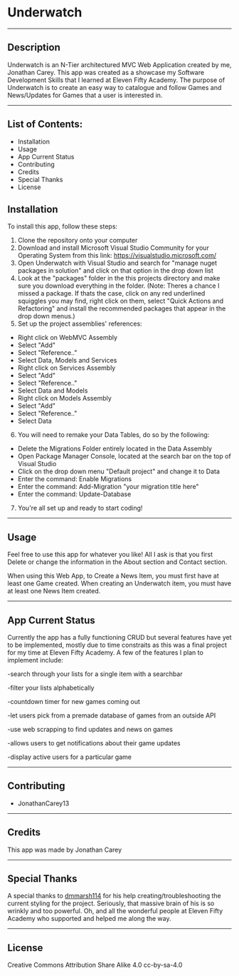 # **Underwatch**

---

## Description
Underwatch is an N-Tier architectured MVC Web Application created by me, Jonathan Carey. This app was created as a showcase my Software Development Skills that I learned at Eleven Fifty Academy.
The purpose of Underwatch is to create an easy way to catalogue and follow Games and News/Updates for Games that a user is interested in.

---

## List of Contents:
- Installation
- Usage
- App Current Status
- Contributing
- Credits
- Special Thanks
- License


## Installation

To install this app, follow these steps:

1. Clone the repository onto your computer
2. Download and install Microsoft Visual Studio Community for your Operating System from this link: https://visualstudio.microsoft.com/
3. Open Underwatch with Visual Studio and search for "manage nuget packages in solution" and click on that option in the drop down list
4. Look at the "packages" folder in the this projects directory and make sure you download everything in the folder.
(Note: Theres a chance I missed a package. If thats the case, click on any red underlined squiggles you may find, right click on  them, select "Quick Actions and Refactoring" and install the recommended packages that appear in the drop down menus.)
5. Set up the project assemblies' references:
- Right click on WebMVC Assembly 
- Select "Add"
- Select "Reference.."
- Select Data, Models and Services
- Right click on Services Assembly
- Select "Add"
- Select "Reference.."
- Select Data and Models
- Right click on Models Assembly
- Select "Add"
- Select "Reference.."
- Select Data
6. You will need to remake your Data Tables, do so by the following:
- Delete the Migrations Folder entirely located in the Data Assembly
- Open Package Manager Console, located at the search bar on the top of Visual Studio
- Click on the drop down menu "Default project" and change it to Data
- Enter the command: Enable Migrations
- Enter the command: Add-Migration "your migration title here"
- Enter the command: Update-Database
7. You're all set up and ready to start coding!

---

## Usage
Feel free to use this app for whatever you like! All I ask is that you first Delete or change the information in the About section and Contact section.

When using this Web App, to Create a News Item, you must first have at least one Game created. When creating an Underwatch item, you must have at least one News Item created.

---

## App Current Status
Currently the app has a fully functioning CRUD but several features have yet to be implemented, mostly due to time constraits as this was a final project for my time at Eleven Fifty Academy.
A few of the features I plan to implement include:

-search through your lists for a single item with a searchbar

-filter your lists alphabetically

-countdown timer for new games coming out

-let users pick from a premade database of games from an outside API

-use web scrapping to find updates and news on games

-allows users to get notifications about their game updates

-display active users for a particular game

---

## Contributing
- JonathanCarey13

---

## Credits
This app was made by Jonathan Carey

--- 

## Special Thanks
A special thanks to [dmmarsh114](https://github.com/dmmarsh114) for his help creating/troubleshooting the current styling for the project. Seriously, that massive brain of his is so wrinkly and too powerful.
Oh, and all the wonderful people at Eleven Fifty Academy who supported and helped me along the way.

---

## License
Creative Commons Attribution Share Alike 4.0 cc-by-sa-4.0
